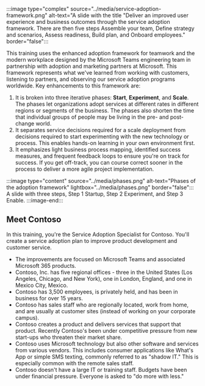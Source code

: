 :::image type="complex" source="../media/service-adoption-framework.png" alt-text="A slide with the title "Deliver an improved user experience and business outcomes through the service adoption framework. There are then five steps Assemble your team, Define strategy and scenarios, Assess readiness, Build plan, and Onboard employees." border="false":::

This training uses the enhanced adoption framework for teamwork and the modern workplace designed by the Microsoft Teams engineering team in partnership with adoption and marketing partners at Microsoft. This framework represents what we've learned from working with customers, listening to partners, and observing our service adoption programs worldwide. Key enhancements to this framework are:

1. It is broken into three iterative phases: **Start**, **Experiment**, and **Scale**. The phases let organizations adopt services at different rates in different regions or segments of the business. The phases also shorten the time that individual groups of people may be living in the pre- and post-change world.
1. It separates service decisions required for a scale deployment from decisions required to start experimenting with the new technology or process. This enables hands-on learning in your own environment first.
1. It emphasizes light business process mapping, identified success measures, and frequent feedback loops to ensure you're on track for success. If you get off-track, you can course correct sooner in the process to deliver a more agile project implementation.

:::image type="content" source="../media/phases.png" alt-text="Phases of the adoption framework" lightbox="../media/phases.png" border="false":::
A slide with three steps, Step 1 Startup, Step 2 Experiment, and Step 3 Enable.
:::image-end:::

## Meet Contoso

In this training, you're the Service Adoption Specialist for Contoso. You'll create a service adoption plan to improve product development and customer service.

- The improvements are focused on Microsoft Teams and associated Microsoft 365 products.
- Contoso, Inc. has five regional offices - three in the United States (Los Angeles, Chicago, and New York), one in London, England, and one in Mexico City, Mexico.
- Contoso has 3,500 employees, is privately held, and has been in business for over 15 years.
- Contoso has sales staff who are regionally located, work from home, and are usually at customer sites (instead of working on your corporate campus).  
- Contoso creates a product and delivers services that support that product. Recently Contoso's been under competitive pressure from new start-ups who threaten their market share.
- Contoso uses Microsoft technology but also other software and services from various vendors. This includes consumer applications like What's App or simple SMS texting, commonly referred to as "shadow IT." This is especially common with the remote sales staff.
- Contoso doesn't have a large IT or training staff. Budgets have been under financial pressure. Everyone is asked to "do more with less."
